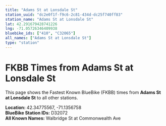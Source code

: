 ```yaml
---
title: "Adams St at Lonsdale St"
station_uuid: "dc2e0f1f-f9c6-2c81-434d-dc25f740ff83"
station_name: "Adams St at Lonsdale St"
lat: 42.291679428741226
lng: -71.05726346409938
bluebike_ids: ["410", "C32065"]
all_names: ["Adams St at Lonsdale St"]
type: "station"
---
```


# FKBB Times from Adams St at Lonsdale St

This page shows the Fastest Known BlueBike (FKBB) times from **Adams St at Lonsdale St** to all other stations.

**Location:** 42.34775567, -71.1356758  
**BlueBike Station IDs:** D32072  
**All Known Names:** Walbridge St at Commonwealth Ave

